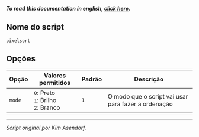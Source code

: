 ***To read this documentation in english, [click here](./README-en-us.md).***

## Nome do script

`pixelsort`

## Opções

| Opção | Valores permitidos | Padrão | Descrição |
|--------|---------|-------------|----------------|
| `mode` |  `0`: Preto<br>`1`: Brilho<br>`2`: Branco | `1` | O modo que o script vai usar para fazer a ordenação
 



---
*Script original por Kim Asendorf.*